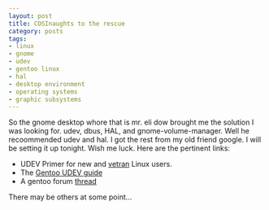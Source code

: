 ```yaml
---
layout: post
title: COSInaughts to the rescue
category: posts
tags:
- linux
- gnome
- udev
- gentoo linux
- hal
- desktop environment
- operating systems
- graphic subsystems
---
```

<p>So the gnome desktop whore that is mr. eli dow brought me the solution I was looking for. udev, dbus, HAL, and gnome-volume-manager. Well he recoommended udev and hal. I got the rest from my old friend google. I will be setting it up tonight. Wish me luck. Here are the pertinent links:
<ul>
	<li>UDEV Primer for new and <a href="http://web.archive.org/web/20041128041947/http://webpages.charter.net/decibelshelp/LinuxHelp_UDEVPrimer.html">vetran</a> Linux users.</li>
	<li>The <a href="http://web.archive.org/web/20041128041947/http://www.gentoo.org/doc/en/udev-guide.xml"> Gentoo UDEV guide</a></li>
	<li>A gentoo forum <a href="http://web.archive.org/web/20041128041947/http://forums.gentoo.org/viewtopic.php?t=185508">thread</a></li>

</ul>
<p>There may be others at some point...</p>
